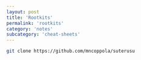 ```yaml
---
layout: post
title: 'Rootkits'
permalink: 'rootkits'
category: 'notes'
subcategory: 'cheat-sheets'
---
```


```bash
git clone https://github.com/mncoppola/suterusu
```

